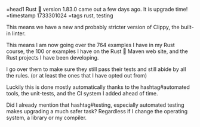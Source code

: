 =head1 Rust 🦀 version 1.83.0 came out a few days ago. It is upgrade time!
=timestamp 1733301024
=tags rust, testing


This means we have a new and probably stricter version of Clippy, the built-in linter.

This means I am now going over the 764 examples I have in my Rust course, the 100 or examples I have on the Rust 🦀 Maven web site, and the Rust projects I have been developing.

I go over them to make sure they still pass their tests and still abide by all the rules. (or at least the ones that I have opted out from)

Luckily this is done mostly automatically thanks to the hashtag#automated tools, the unit-tests, and the CI system I added ahead of time.

Did I already mention that hashtag#testing, especially automated testing makes upgrading a much safer task? Regardless if I change the operating system, a library or my compiler.
